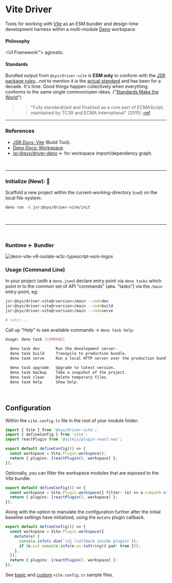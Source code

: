 # Vite Driver

Tools for working with [Vite](https://vitejs.dev/) as an ESM bundler and design-time development harness 
within a multi-module [Deno](https://docs.deno.com/) workspace.


#### Philosophy

<UI Framework™️> agnostic.


#### Standards

Bundled output from `@sys/driver-vite` is **ESM only** to conform with the [JSR package rules](https://jsr.io/docs/publishing-packages#jsr-package-rules)...not to mention it is the [actual standard](https://tc39.es/ecma262/#sec-modules) and has been for a decade. 
It's time. Good things happen collectively when everything conforms to the same single common/open ideas. ("[Standards Make the World](https://summerofprotocols.com/research/standards-make-the-world)")


>> "Fully standardized and finalized as a core part of ECMAScript, maintained by TC39 and ECMA International" (2015)
[-ref](https://tc39.es/ecma262/#sec-modules)



---

### References

- [JSR Docs: Vite](https://jsr.io/docs/with/vite) (Build Tool).
- [Deno Docs: Workspace](https://docs.deno.com/runtime/fundamentals/workspaces/).
- [jsr:@sys/driver-deno](https://jsr.io/@sys/driver-deno) ← for workspace import/dependency graph.


<p>&nbsp;<p>

---

### Initialize (New): 🧫
Scaffold a new project within the current-working-directory (`cwd`) on the local file-system:

```bash
deno run -A jsr:@sys/driver-vite/init
```

<p>&nbsp;<p>

---

<p>&nbsp;<p>

### Runtime ← Bundler

![deno-vite-v8-isolate-w3c-typescript-esm-logos](https://github.com/user-attachments/assets/f76ef3f2-f4f3-40bf-9301-517e21fe5a0d)



### Usage (Command Line)
In your project (with a `deno.json`) declare entry point via `deno tasks` which point in
to the common set of API "commands" (aka. "tasks") via the `/main` entry-point, eg:

```bash
jsr:@sys/driver-vite@<version>/main --cmd=dev
jsr:@sys/driver-vite@<version>/main --cmd=build
jsr:@sys/driver-vite@<version>/main --cmd=serve

# (etc)...
```

Call up "Help" to see available commands → `deno task help`:

```bash
Usage: deno task [COMMAND]

  deno task dev       Run the development server.                        
  deno task build     Transpile to production bundle.                    
  deno task serve     Run a local HTTP server over the production bundle.
                                                                         
  deno task upgrade   Upgrade to latest version.                         
  deno task backup    Take a snapshot of the project.                    
  deno task clean     Delete temporary files.                            
  deno task help      Show help.
```


<p>&nbsp;<p>




## Configuration

Within the `vite.config.ts` file in the root of your module folder:

```ts
import { Vite } from '@sys/driver-vite';
import { defineConfig } from 'vite';
import reactPlugin from '@vitejs/plugin-react-swc';

export default defineConfig(() => {
  const workspace = Vite.Plugin.workspace();
  return { plugins: [reactPlugin(), workspace] };
});
```
 
Optionally, you can filter the workspace modules that are exposed
to the Vite bundle:
 
```ts
export default defineConfig(() => {
  const workspace = Vite.Plugin.workspace({ filter: (e) => e.subpath.startsWith('/client') });
  return { plugins: [reactPlugin(), workspace] };
});
```
 
Along with the option to manulate the configuration further after the initial
baseline settings have initialized, using the `mutate` plugin callback.

```ts
export default defineConfig(() => {
  const workspace = Vite.Plugin.workspace({ 
    mutate(e) {
      console.info(c.dim(`\n👋 (callback inside plugin)`));
      if (e.ws) console.info(e.ws.toString({ pad: true }));
    },
  });
  return { plugins: [reactPlugin(), workspace] };
});
```

See [basic](./vite.config.-sample.simple.ts) and [custom](./vite.config.-sample.custom.ts) `vite.config.ts` sample files.
